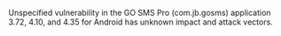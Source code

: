 Unspecified vulnerability in the GO SMS Pro (com.jb.gosms) application 3.72, 4.10, and 4.35 for Android has unknown impact and attack vectors.